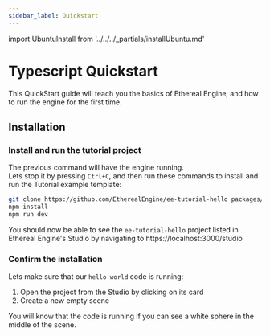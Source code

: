 ```yaml
---
sidebar_label: Quickstart
---
```

import UbuntuInstall from '../../../_partials/installUbuntu.md'

# Typescript Quickstart
This QuickStart guide will teach you the basics of Ethereal Engine, and how to run the engine for the first time.  

## Installation
<UbuntuInstall />

### Install and run the tutorial project
The previous command will have the engine running.  
Lets stop it by pressing `Ctrl+C`, and then run these commands to install and run the Tutorial example template:
```bash
git clone https://github.com/EtherealEngine/ee-tutorial-hello packages/projects/packages/ee-tutorial-hello
npm install
npm run dev
```

You should now be able to see the `ee-tutorial-hello` project listed in Ethereal Engine's Studio by navigating to https://localhost:3000/studio

### Confirm the installation
Lets make sure that our `hello world` code is running:
1. Open the project from the Studio by clicking on its card
2. Create a new empty scene

You will know that the code is running if you can see a white sphere in the middle of the scene.


